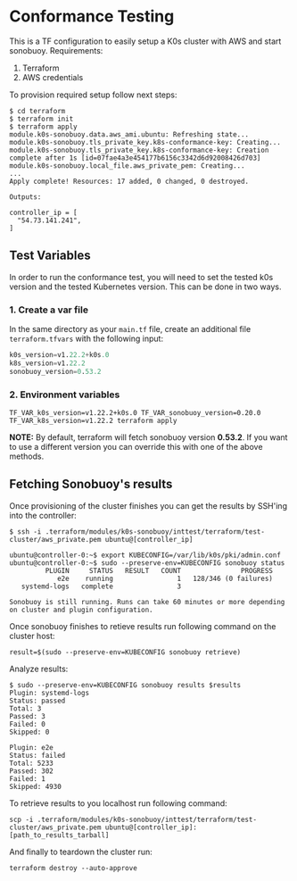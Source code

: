 # Conformance Testing

This is a TF configuration to easily setup a K0s cluster with AWS and start sonobuoy.
Requirements:

1. Terraform
2. AWS credentials

To provision required setup follow next steps:

```shell
$ cd terraform
$ terraform init
$ terraform apply
module.k0s-sonobuoy.data.aws_ami.ubuntu: Refreshing state...
module.k0s-sonobuoy.tls_private_key.k8s-conformance-key: Creating...
module.k0s-sonobuoy.tls_private_key.k8s-conformance-key: Creation complete after 1s [id=07fae4a3e454177b6156c3342d6d92008426d703]
module.k0s-sonobuoy.local_file.aws_private_pem: Creating...
...
Apply complete! Resources: 17 added, 0 changed, 0 destroyed.

Outputs:

controller_ip = [
  "54.73.141.241",
]
```

## Test Variables

In order to run the conformance test, you will need to set the tested k0s version and the tested Kubernetes version. This can be done in two ways.

### 1. Create a var file

In the same directory as your `main.tf` file, create an additional file `terraform.tfvars` with the following input:

```terraform
k0s_version=v1.22.2+k0s.0
k8s_version=v1.22.2
sonobuoy_version=0.53.2
```

### 2. Environment variables

```shell
TF_VAR_k0s_version=v1.22.2+k0s.0 TF_VAR_sonobuoy_version=0.20.0 TF_VAR_k8s_version=v1.22.2 terraform apply
```

**NOTE:** By default, terraform will fetch sonobuoy version **0.53.2**. If you want to use a different version you can override this with one of the above methods.

## Fetching Sonobuoy's results

Once provisioning of the cluster finishes you can get the results by SSH'ing into the controller:

```shell
$ ssh -i .terraform/modules/k0s-sonobuoy/inttest/terraform/test-cluster/aws_private.pem ubuntu@[controller_ip]

ubuntu@controller-0:~$ export KUBECONFIG=/var/lib/k0s/pki/admin.conf
ubuntu@controller-0:~$ sudo --preserve-env=KUBECONFIG sonobuoy status
         PLUGIN     STATUS   RESULT   COUNT               PROGRESS
            e2e    running                1   128/346 (0 failures)
   systemd-logs   complete                3

Sonobuoy is still running. Runs can take 60 minutes or more depending on cluster and plugin configuration.
```

Once sonobuoy finishes to retieve results run following command on the cluster host:

```shell
result=$(sudo --preserve-env=KUBECONFIG sonobuoy retrieve)
```

Analyze results:

```shell
$ sudo --preserve-env=KUBECONFIG sonobuoy results $results
Plugin: systemd-logs
Status: passed
Total: 3
Passed: 3
Failed: 0
Skipped: 0

Plugin: e2e
Status: failed
Total: 5233
Passed: 302
Failed: 1
Skipped: 4930
```

To retrieve results to you localhost run following command:

```shell
scp -i .terraform/modules/k0s-sonobuoy/inttest/terraform/test-cluster/aws_private.pem ubuntu@[controller_ip]:[path_to_results_tarball]
```

And finally to teardown the cluster run:

```shell
terraform destroy --auto-approve
```
